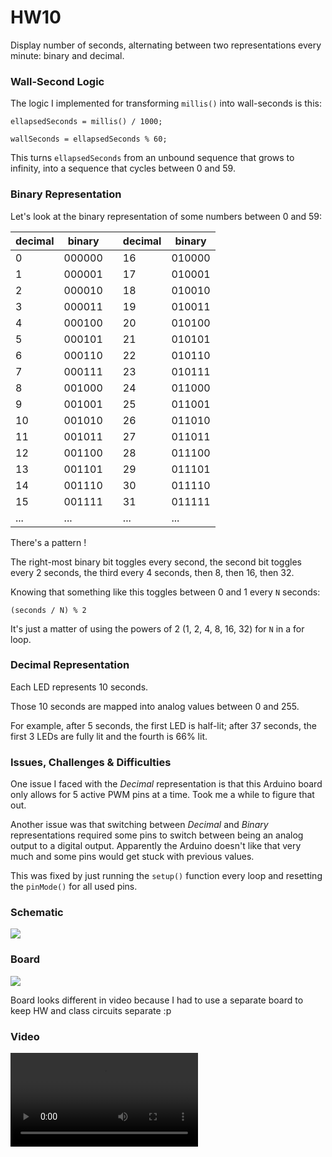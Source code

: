 # HW10

Display number of seconds, alternating between two representations every minute: binary and decimal.

### Wall-Second Logic

The logic I implemented for transforming ```millis()``` into wall-seconds is this:

```ellapsedSeconds = millis() / 1000;```

```wallSeconds = ellapsedSeconds % 60;```

This turns ```ellapsedSeconds``` from an unbound sequence that grows to infinity, into a sequence that cycles between 0 and 59.


### Binary Representation

Let's look at the binary representation of some numbers between 0 and 59:

| decimal | binary | | decimal | binary |
| --- | --- | ------- | --- | --- |
|  0 | 000000 | | 16 | 010000 |
|  1 | 000001 | | 17 | 010001 |
|  2 | 000010 | | 18 | 010010 |
|  3 | 000011 | | 19 | 010011 |
|  4 | 000100 | | 20 | 010100 |
|  5 | 000101 | | 21 | 010101 |
|  6 | 000110 | | 22 | 010110 |
|  7 | 000111 | | 23 | 010111 |
|  8 | 001000 | | 24 | 011000 |
|  9 | 001001 | | 25 | 011001 |
| 10 | 001010 | | 26 | 011010 |
| 11 | 001011 | | 27 | 011011 |
| 12 | 001100 | | 28 | 011100 |
| 13 | 001101 | | 29 | 011101 |
| 14 | 001110 | | 30 | 011110 |
| 15 | 001111 | | 31 | 011111 |
| ... | ... | | ... | ... |


There's a pattern !

The right-most binary bit toggles every second, the second bit toggles every 2 seconds, the third every 4 seconds, then 8, then 16, then 32.

Knowing that something like this toggles between 0 and 1 every ```N``` seconds:

```(seconds / N) % 2```

It's just a matter of using the powers of 2 (1, 2, 4, 8, 16, 32) for ```N``` in a for loop.


### Decimal Representation

Each LED represents 10 seconds.

Those 10 seconds are mapped into analog values between 0 and 255.

For example, after 5 seconds, the first LED is half-lit; after 37 seconds, the first 3 LEDs are fully lit and the fourth is 66% lit.


### Issues, Challenges & Difficulties

One issue I faced with the *Decimal* representation is that this Arduino board only allows for 5 active PWM pins at a time. Took me a while to figure that out.

Another issue was that switching between *Decimal* and *Binary* representations required some pins to switch between being an analog output to a digital output. Apparently the Arduino doesn't like that very much and some pins would get stuck with previous values.

This was fixed by just running the ```setup()``` function every loop and resetting the ```pinMode()``` for all used pins.

### Schematic

![](./imgs/wk10-hw10-01_sch.png)

### Board

![](./imgs/wk10-hw10-01_bb.png)

Board looks different in video because I had to use a separate board to keep HW and class circuits separate :p

### Video

![](./imgs/wk10-hw10-01.mp4)

